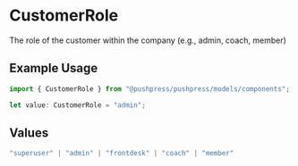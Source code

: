 # CustomerRole

The role of the customer within the company (e.g., admin, coach, member)

## Example Usage

```typescript
import { CustomerRole } from "@pushpress/pushpress/models/components";

let value: CustomerRole = "admin";
```

## Values

```typescript
"superuser" | "admin" | "frontdesk" | "coach" | "member"
```